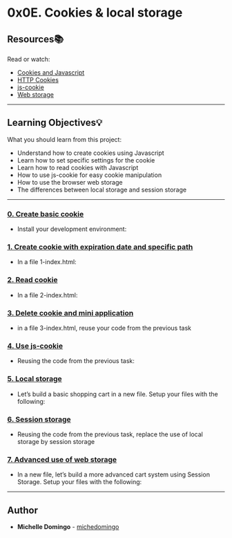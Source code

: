 # 0x0E. Cookies & local storage

## Resources:books:

Read or watch:

- [Cookies and Javascript](https://www.w3schools.com/js/js_cookies.asp)
- [HTTP Cookies](https://developer.mozilla.org/en-US/docs/Web/HTTP/Cookies)
- [js-cookie](https://github.com/js-cookie/js-cookie)
- [Web storage](https://www.w3schools.com/html/html5_webstorage.asp)

---

## Learning Objectives:bulb:

What you should learn from this project:

- Understand how to create cookies using Javascript
- Learn how to set specific settings for the cookie
- Learn how to read cookies with Javascript
- How to use js-cookie for easy cookie manipulation
- How to use the browser web storage
- The differences between local storage and session storage

---

### [0. Create basic cookie](./package.json)

- Install your development environment:

### [1. Create cookie with expiration date and specific path](./1-index.html)

- In a file 1-index.html:

### [2. Read cookie](./2-index.html)

- In a file 2-index.html:

### [3. Delete cookie and mini application](./3-index.html)

- in a file 3-index.html, reuse your code from the previous task

### [4. Use js-cookie](./4-index.html)

- Reusing the code from the previous task:

### [5. Local storage](./5-index.html)

- Let’s build a basic shopping cart in a new file. Setup your files with the following:

### [6. Session storage](./6-index.html)

- Reusing the code from the previous task, replace the use of local storage by session storage

### [7. Advanced use of web storage](./7-index.html)

- In a new file, let’s build a more advanced cart system using Session Storage. Setup your files with the following:

---

## Author

- **Michelle Domingo** - [michedomingo](https://github.com/michedomingo)
